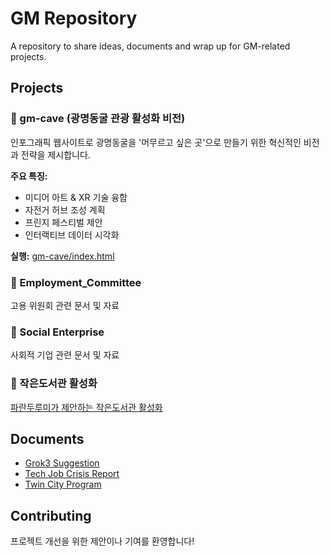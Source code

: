 # GM Repository

A repository to share ideas, documents and wrap up for GM-related projects.

## Projects

### 📁 gm-cave (광명동굴 관광 활성화 비전)
인포그래픽 웹사이트로 광명동굴을 '머무르고 싶은 곳'으로 만들기 위한 혁신적인 비전과 전략을 제시합니다.

**주요 특징:**
- 미디어 아트 & XR 기술 융합
- 자전거 허브 조성 계획
- 프린지 페스티벌 제안
- 인터랙티브 데이터 시각화

**실행:** [gm-cave/index.html](./gm-cave/index.html)

### 📁 Employment_Committee
고용 위원회 관련 문서 및 자료

### 📁 Social Enterprise
사회적 기업 관련 문서 및 자료

### 📁 작은도서관 활성화
[파란두루미가 제안하는 작은도서관 활성화](./small-library-project/index.html)


## Documents

- [Grok3 Suggestion](./Grok3-suggestion.md)
- [Tech Job Crisis Report](./tech-job-crisis-report.md)
- [Twin City Program](./twin-city-program.md)

## Contributing

프로젝트 개선을 위한 제안이나 기여를 환영합니다!
